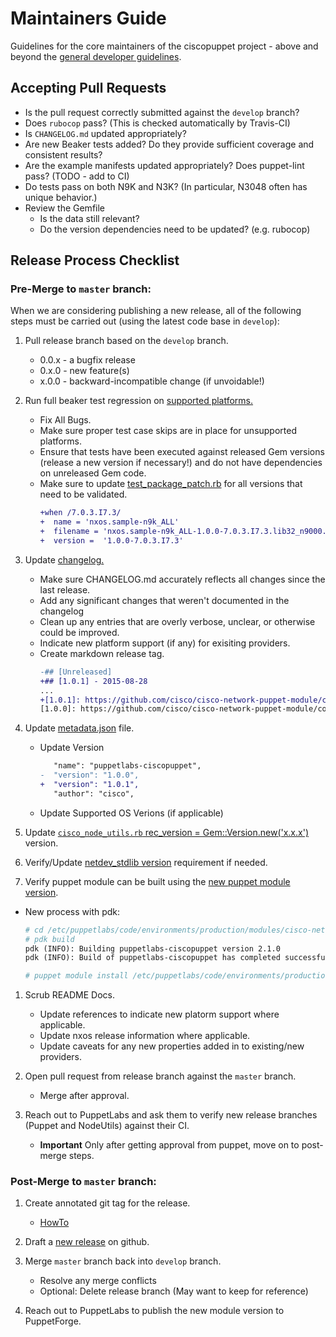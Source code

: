 # Maintainers Guide

Guidelines for the core maintainers of the ciscopuppet project - above and beyond the [general developer guidelines](../CONTRIBUTING.md).

## Accepting Pull Requests

* Is the pull request correctly submitted against the `develop` branch?
* Does `rubocop` pass? (This is checked automatically by Travis-CI)
* Is `CHANGELOG.md` updated appropriately?
* Are new Beaker tests added? Do they provide sufficient coverage and consistent results?
* Are the example manifests updated appropriately? Does puppet-lint pass? (TODO - add to CI)
* Do tests pass on both N9K and N3K? (In particular, N3048 often has unique behavior.)
* Review the Gemfile
  * Is the data still relevant?
  * Do the version dependencies need to be updated? (e.g. rubocop)

## Release Process Checklist

### Pre-Merge to `master` branch:

When we are considering publishing a new release, all of the following steps must be carried out (using the latest code base in `develop`):

1. Pull release branch based on the `develop` branch.
      * 0.0.x - a bugfix release
      * 0.x.0 - new feature(s)
      * x.0.0 - backward-incompatible change (if unvoidable!)

1. Run full beaker test regression on [supported platforms.](https://github.com/cisco/cisco-network-puppet-module#resource-platform-support-matrix)
     * Fix All Bugs.
     * Make sure proper test case skips are in place for unsupported platforms.
     * Ensure that tests have been executed against released Gem versions (release a new version if necessary!) and do not have dependencies on unreleased Gem code.
     * Make sure to update [test_package_patch.rb](../tests/beaker_tests/file_service_package/test_package_patch.rb) for all versions that need to be validated.
       ```diff
       +when /7.0.3.I7.3/
       +  name = 'nxos.sample-n9k_ALL'
       +  filename = 'nxos.sample-n9k_ALL-1.0.0-7.0.3.I7.3.lib32_n9000.rpm'
       +  version =  '1.0.0-7.0.3.I7.3'
       ```

1. Update [changelog.](https://github.com/cisco/cisco-network-puppet-module/blob/develop/CHANGELOG.md)
     * Make sure CHANGELOG.md accurately reflects all changes since the last release.
     * Add any significant changes that weren't documented in the changelog
     * Clean up any entries that are overly verbose, unclear, or otherwise could be improved.
     * Indicate new platform support (if any) for exisiting providers.
     * Create markdown release tag.
       ```diff
       -## [Unreleased]
       +## [1.0.1] - 2015-08-28
       ...
       +[1.0.1]: https://github.com/cisco/cisco-network-puppet-module/compare/v1.0.0...v1.0.1
       [1.0.0]: https://github.com/cisco/cisco-network-puppet-module/compare/v0.9.0...v1.0.0
       ```

1. Update [metadata.json](https://github.com/cisco/cisco-network-puppet-module/blob/develop/metadata.json) file.
     * Update Version
       ```diff
          "name": "puppetlabs-ciscopuppet",
       -  "version": "1.0.0",
       +  "version": "1.0.1",
          "author": "cisco",
       ```
     * Update Supported OS Verions (if applicable)

1. Update [`cisco_node_utils.rb` rec_version = Gem::Version.new('x.x.x')](https://github.com/cisco/cisco-network-puppet-module/blob/develop/lib/puppet/feature/cisco_node_utils.rb#L40) version.

1. Verify/Update [netdev_stdlib version](https://github.com/cisco/cisco-network-puppet-module/blob/develop/metadata.json#L11) requirement if needed.

1. Verify puppet module can be built using the [new puppet module version](https://github.com/cisco/cisco-network-puppet-module/blob/develop/metadata.json#L3).
  * New process with pdk:

    ```apache
    # cd /etc/puppetlabs/code/environments/production/modules/cisco-network-puppet-module
    # pdk build
    pdk (INFO): Building puppetlabs-ciscopuppet version 2.1.0
    pdk (INFO): Build of puppetlabs-ciscopuppet has completed successfully. Built package can be found here: /etc/puppetlabs/code/environments/production/modules/cisco-network-puppet-module/pkg/puppetlabs-ciscopuppet-2.1.0.tar.gz

    # puppet module install /etc/puppetlabs/code/environments/production/modules/cisco-network-puppet-module/pkg/puppetlabs-ciscopuppet-2.1.0.tar.gz
    ```

1. Scrub README Docs.
     * Update references to indicate new platorm support where applicable.
     * Update nxos release information where applicable.
     * Update caveats for any new properties added in to existing/new providers.

1. Open pull request from release branch against the `master` branch.
     * Merge after approval.
     
1. Reach out to PuppetLabs and ask them to verify new release branches (Puppet and NodeUtils) against their CI.
     * **Important** Only after getting approval from puppet, move on to post-merge steps.

### Post-Merge to `master` branch:

1. Create annotated git tag for the release.
     * [HowTo](https://git-scm.com/book/en/v2/Git-Basics-Tagging#Annotated-Tags)
  
1. Draft a [new release](https://github.com/cisco/cisco-network-puppet-module/releases) on github.
  
1. Merge `master` branch back into `develop` branch.
     * Resolve any merge conflicts
     * Optional: Delete release branch (May want to keep for reference)
 
1. Reach out to PuppetLabs to publish the new module version to PuppetForge.
